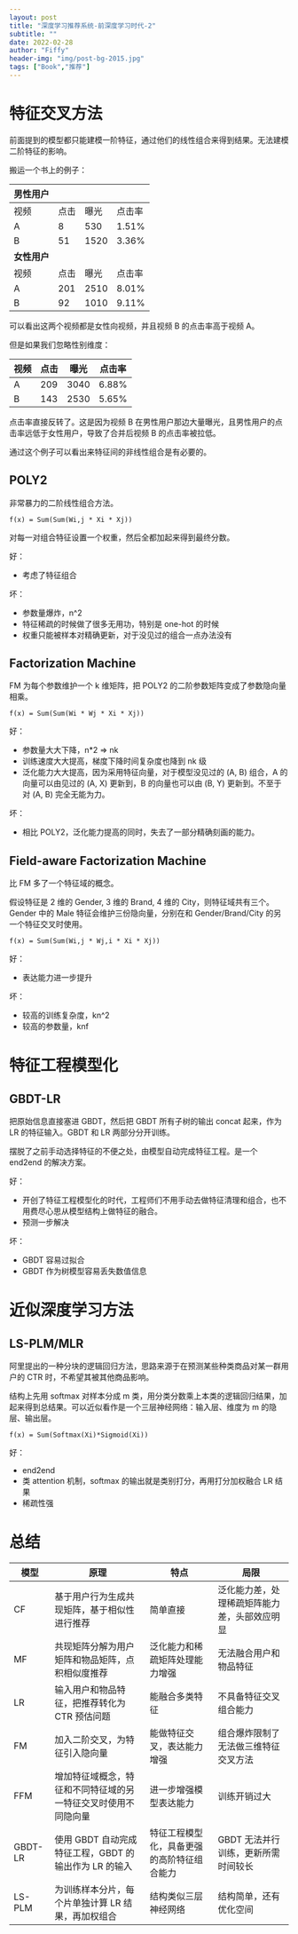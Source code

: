 ```yaml
---
layout: post
title: "深度学习推荐系统-前深度学习时代-2"
subtitle: ""
date: 2022-02-28
author: "Fiffy"
header-img: "img/post-bg-2015.jpg"
tags: ["Book","推荐"]
---
```


# 特征交叉方法

前面提到的模型都只能建模一阶特征，通过他们的线性组合来得到结果。无法建模二阶特征的影响。

搬运一个书上的例子：

| 男性用户     |      |      |        |
| ------------ | ---- | ---- | ------ |
| 视频         | 点击 | 曝光 | 点击率 |
| A            | 8    | 530  | 1.51%  |
| B            | 51   | 1520 | 3.36%  |
| **女性用户** |      |      |        |
| 视频         | 点击 | 曝光 | 点击率 |
| A            | 201  | 2510 | 8.01%  |
| B            | 92   | 1010 | 9.11%  |

可以看出这两个视频都是女性向视频，并且视频 B 的点击率高于视频 A。

但是如果我们忽略性别维度：

| 视频 | 点击 | 曝光 | 点击率 |
| ---- | ---- | ---- | ------ |
| A    | 209  | 3040 | 6.88%  |
| B    | 143  | 2530 | 5.65%  |

点击率直接反转了。这是因为视频 B 在男性用户那边大量曝光，且男性用户的点击率远低于女性用户，导致了合并后视频 B 的点击率被拉低。

通过这个例子可以看出来特征间的非线性组合是有必要的。

## POLY2

非常暴力的二阶线性组合方法。

`f(x) = Sum(Sum(Wi,j * Xi * Xj))`

对每一对组合特征设置一个权重，然后全都加起来得到最终分数。

好：

- 考虑了特征组合

坏：

- 参数量爆炸，n^2
- 特征稀疏的时候做了很多无用功，特别是 one-hot 的时候
- 权重只能被样本对精确更新，对于没见过的组合一点办法没有

## Factorization Machine

FM 为每个参数维护一个 k 维矩阵，把 POLY2 的二阶参数矩阵变成了参数隐向量相乘。

`f(x) = Sum(Sum(Wi * Wj * Xi * Xj))`

好：

- 参数量大大下降，n*2 => nk
- 训练速度大大提高，梯度下降时间复杂度也降到 nk 级
- 泛化能力大大提高，因为采用特征向量，对于模型没见过的 (A, B) 组合，A 的向量可以由见过的 (A, X) 更新到，B 的向量也可以由 (B, Y) 更新到。不至于对 (A, B) 完全无能为力。

坏：

- 相比 POLY2，泛化能力提高的同时，失去了一部分精确刻画的能力。

## Field-aware Factorization Machine

比 FM 多了一个特征域的概念。

假设特征是 2 维的 Gender, 3 维的 Brand, 4 维的 City，则特征域共有三个。Gender 中的 Male 特征会维护三份隐向量，分别在和 Gender/Brand/City 的另一个特征交叉时使用。

`f(x) = Sum(Sum(Wi,j * Wj,i * Xi * Xj))`

好：

- 表达能力进一步提升

坏：

- 较高的训练复杂度，kn^2
- 较高的参数量，knf

# 特征工程模型化

## GBDT-LR

把原始信息直接塞进 GBDT，然后把 GBDT 所有子树的输出 concat 起来，作为 LR 的特征输入。GBDT 和 LR 两部分分开训练。

摆脱了之前手动选择特征的不便之处，由模型自动完成特征工程。是一个 end2end 的解决方案。

好：

- 开创了特征工程模型化的时代，工程师们不用手动去做特征清理和组合，也不用费尽心思从模型结构上做特征的融合。
- 预测一步解决

坏：

- GBDT 容易过拟合
- GBDT 作为树模型容易丢失数值信息

# 近似深度学习方法

## LS-PLM/MLR

阿里提出的一种分块的逻辑回归方法，思路来源于在预测某些种类商品对某一群用户的 CTR 时，不希望其被其他商品影响。

结构上先用 softmax 对样本分成 m 类，用分类分数乘上本类的逻辑回归结果，加起来得到总结果。可以近似看作是一个三层神经网络：输入层、维度为 m 的隐层、输出层。

`f(x) = Sum(Softmax(Xi)*Sigmoid(Xi))`

好：

- end2end
- 类 attention 机制，softmax 的输出就是类别打分，再用打分加权融合 LR 结果
- 稀疏性强

# 总结

| 模型    | 原理                                                         | 特点                                       | 局限                                         |
| ------- | ------------------------------------------------------------ | ------------------------------------------ | -------------------------------------------- |
| CF      | 基于用户行为生成共现矩阵，基于相似性进行推荐                 | 简单直接                                   | 泛化能力差，处理稀疏矩阵能力差，头部效应明显 |
| MF      | 共现矩阵分解为用户矩阵和物品矩阵，点积相似度推荐             | 泛化能力和稀疏矩阵处理能力增强             | 无法融合用户和物品特征                       |
| LR      | 输入用户和物品特征，把推荐转化为 CTR 预估问题                | 能融合多类特征                             | 不具备特征交叉组合能力                       |
| FM      | 加入二阶交叉，为特征引入隐向量                               | 能做特征交叉，表达能力增强                 | 组合爆炸限制了无法做三维特征交叉方法         |
| FFM     | 增加特征域概念，特征和不同特征域的另一特征交叉时使用不同隐向量 | 进一步增强模型表达能力                     | 训练开销过大                                 |
| GBDT-LR | 使用 GBDT 自动完成特征工程，GBDT 的输出作为 LR 的输入        | 特征工程模型化，具备更强的高阶特征组合能力 | GBDT 无法并行训练，更新所需时间较长          |
| LS-PLM  | 为训练样本分片，每个片单独计算 LR 结果，再加权组合           | 结构类似三层神经网络                       | 结构简单，还有优化空间                       |

